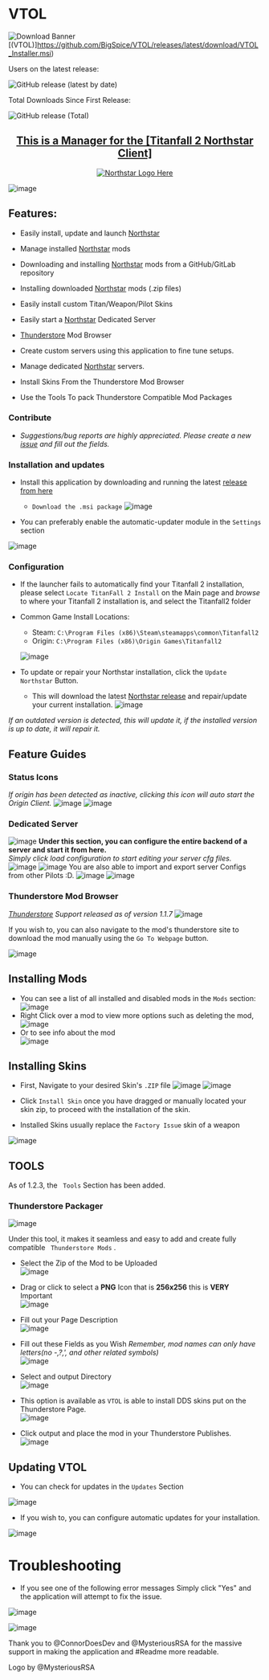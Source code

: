 
# VTOL

![Download Banner](https://user-images.githubusercontent.com/23240514/166419664-53e775d8-fe0d-4508-be5c-1361de70725e.png)[(VTOL)]https://github.com/BigSpice/VTOL/releases/latest/download/VTOL_Installer.msi)

<!---
<a href="https://github.com/BigSpice/VTOL/releases/latest/download/VTOL_Installer.msi">
<span>Click me to download!<span>
<p align="center">
    <img src="https://user-images.githubusercontent.com/45333346/155147598-71510387-7b83-4dea-a1b8-b322888d8a3e.png" />
</p>
<a>
--->

Users on the latest release:

![GitHub release (latest by date)](https://img.shields.io/github/downloads/BigSpice/VTOL/latest/total?style=flat-square)

Total Downloads Since First Release:
    
![GitHub release (Total)](https://img.shields.io/github/downloads/BigSpice/VTOL/total?style=flat-square)
 
 <h2 align="center" ><a href="https://northstar.tf">This is a Manager for the [Titanfall 2 Northstar Client] </a></h2>


<p align="center">
 <a href="https://northstar.tf">
  <img src="https://user-images.githubusercontent.com/23240514/166421617-9bd58fee-e1ff-4924-b4aa-9ecad7e31516.png" alt="Northstar Logo Here">
 </a>
</p>


![image](https://user-images.githubusercontent.com/23240514/188515341-e1dc6dbf-e52c-4d56-b608-eb44743df26c.png)


<!---![VTOL_Showcase_Trim](https://user-images.githubusercontent.com/23240514/157264628-43601f3e-1066-42ce-8564-e2554bd5799f.gif)<br /><br /><br />--->

## Features:

* Easily install, update and launch [Northstar](https://northstar.tf)

* Manage installed [Northstar](https://northstar.tf) mods

* Downloading and installing [Northstar](https://northstar.tf) mods from a GitHub/GitLab repository

* Installing downloaded [Northstar](https://northstar.tf) mods (.zip files)

* Easily install custom Titan/Weapon/Pilot Skins 

* Easily start a [Northstar](https://northstar.tf) Dedicated Server

* [Thunderstore](https://northstar.thunderstore.io) Mod Browser

* Create custom servers using this application to fine tune setups.

* Manage dedicated [Northstar](https://northstar.tf) servers.

* Install Skins From the Thunderstore Mod Browser

* Use the Tools To pack Thunderstore Compatible Mod Packages
### Contribute
* _Suggestions/bug reports are highly appreciated. Please create a new [issue](https://github.com/BigSpice/VTOL/issues/new) and fill out the fields._
### Installation and updates
* Install this application by downloading and running the latest [release from here](https://github.com/BigSpice/VTOL/releases)
   * ``Download the .msi package``
![image](https://user-images.githubusercontent.com/23240514/166421076-ef637226-a61b-4904-9fae-88f1298d4051.png)

* You can preferably enable the automatic-updater module in the ``Settings`` section

![image](https://user-images.githubusercontent.com/23240514/188515310-accf9570-bc73-4d65-96cf-64c8681ffab5.png)


### Configuration

 * If the launcher fails to automatically find your Titanfall 2 installation, please select ``Locate TitanFall 2 Install`` on the Main page and _browse_ to where your Titanfall 2 installation is, and select the Titanfall2 folder

 * Common Game Install Locations:
   *    Steam: `C:\Program Files (x86)\Steam\steamapps\common\Titanfall2`
   *    Origin: `C:\Program Files (x86)\Origin Games\Titanfall2` 


   ![image](https://user-images.githubusercontent.com/23240514/188321176-a59ee242-592d-4ba1-b0a9-52656c998676.png)

* To update or repair your Northstar installation, click the ``Update Northstar`` Button.
    * This will download the latest [Northstar release](https://github.com/R2Northstar/Northstar/releases/latest) and repair/update your current installation.
   ![image](https://user-images.githubusercontent.com/23240514/188321618-9276fa4b-450c-41e1-be11-b32d00079256.png)

_If an outdated version is detected, this will update it, if the installed version is up to date, it will repair it._

## Feature Guides

### Status Icons
_If origin has been detected as inactive, clicking this icon will auto start the Origin Client._
![image](https://user-images.githubusercontent.com/23240514/188321241-e9b51ff5-22ff-4f43-9a3c-cb7e75a188d6.png)
![image](https://user-images.githubusercontent.com/23240514/188515172-23434e04-3d65-4154-8e88-51546091c64f.png)

### Dedicated Server
![image](https://user-images.githubusercontent.com/23240514/188321318-85c5c9fb-9147-49cd-937b-a8f69d68ba04.png)
**Under this section, you can configure the entire backend of a server and start it from here.**<br/>
*Simply click load configuration to start editing your server cfg files.*
![image](https://user-images.githubusercontent.com/23240514/188321318-85c5c9fb-9147-49cd-937b-a8f69d68ba04.png)
![image](https://user-images.githubusercontent.com/23240514/188321345-1174e877-3eec-4a22-b313-bef28a1c3b49.png)
You are also able to import and export server Configs from other Pilots :D.
![image](https://user-images.githubusercontent.com/23240514/188321367-08dcd5b4-b947-4534-9c4b-3a2cabe949d5.png)
![image](https://user-images.githubusercontent.com/23240514/188321372-a0c742a1-cdd9-41b2-9019-be02647bf3cf.png)

### Thunderstore Mod Browser

_[Thunderstore](https://northstar.thunderstore.io) Support released as of version 1.1.7_
![image](https://user-images.githubusercontent.com/23240514/188321389-d059d73a-1352-4aaa-868c-8fd1a3370164.png)

If you wish to, you can also navigate to the mod's thunderstore site to download the mod manually using the ``Go To Webpage`` button.<br/>

![image](https://user-images.githubusercontent.com/23240514/188321404-3ae260b8-53d8-437f-829d-7f13d417213b.png)
## Installing Mods
* You can see a list of all installed and disabled mods in the ``Mods`` section:
![image](https://user-images.githubusercontent.com/23240514/188321416-7e00088d-2a6e-4cd6-b254-18ae066d46da.png)
* Right Click over a mod to view more options such as deleting the mod,<br/>
![image](https://user-images.githubusercontent.com/23240514/188321450-73c660e0-b96f-41a7-a095-4aa9de8aef94.png)
* Or to see info about the mod<br/>
![image](https://user-images.githubusercontent.com/23240514/188321454-4793363f-6ffa-49f1-97bc-fd9fb778a45d.png)
## Installing Skins 
* First, Navigate to your desired Skin's ``.ZIP`` file
![image](https://user-images.githubusercontent.com/23240514/188321477-af07a286-5b3c-41a0-9acb-ce27feb192a3.png)
![image](https://user-images.githubusercontent.com/23240514/188321547-43ff52b4-9b3a-45df-a474-694a230965c9.png)


* Click ``Install Skin`` once you have dragged or manually located your skin zip, to proceed with the installation of the skin.
* Installed Skins usually replace the ``Factory Issue`` skin of a weapon

![image](https://user-images.githubusercontent.com/23240514/188321558-9a40893d-5d7c-4336-952e-3e7fb494ee8e.png)
## TOOLS
As of 1.2.3, the `` Tools``  Section has been added.<br/>
### Thunderstore Packager<br/>
![image](https://user-images.githubusercontent.com/23240514/188321695-6f56a7de-67e0-4200-90ac-02b2f08a6c8a.png)

Under this tool, it makes it seamless and easy to add and create fully compatible `` Thunderstore Mods`` .
* Select the Zip of the Mod to be Uploaded<br/>
![image](https://user-images.githubusercontent.com/23240514/188321708-428a38d0-da14-435a-be26-5bd9cd98eae3.png)


* Drag or click to select a **PNG** Icon that is **256x256** this is **VERY** Important<br/>
![image](https://user-images.githubusercontent.com/23240514/188321717-dd80e1e8-d293-42b1-bd6b-a960b334322d.png)


* Fill out your Page Description<br/>
![image](https://user-images.githubusercontent.com/23240514/188321724-75599226-3ddc-4b5b-bc01-e75c2c729e4a.png)


* Fill out these Fields as you Wish
*Remember, mod names can only have letters(no -,?,', and other related symbols)*<br/>
![image](https://user-images.githubusercontent.com/23240514/188321736-af541f38-f941-47aa-9393-8d58d2451ca4.png)


* Select and output Directory<br/>
![image](https://user-images.githubusercontent.com/23240514/188321759-981d0668-c4c4-4f94-829f-051f036438ce.png)


* This option is available as ``VTOL`` is able to install DDS skins put on the Thunderstore Page.<br/>
![image](https://user-images.githubusercontent.com/23240514/188321741-65fd9fa2-3de4-4414-a4f8-c2d7b6c9e122.png)


* Click output and place the mod in your Thunderstore Publishes.<br/>
![image](https://user-images.githubusercontent.com/23240514/188321780-8b683c45-2a35-4687-bbf6-0fe15f0be51b.png)



## Updating VTOL

* You can check for updates in the ``Updates`` Section

![image](https://user-images.githubusercontent.com/23240514/188321790-70779d12-eb28-49a2-b205-23e04ed55db4.png)


* If you wish to, you can configure automatic updates for your installation.

![image](https://user-images.githubusercontent.com/23240514/188321794-e95ba16d-1e8a-4185-88b0-ce2be0ced378.png)
# Troubleshooting
* If you see one of the following error messages
Simply click "Yes" and the application will attempt to fix the issue.

![image](https://user-images.githubusercontent.com/23240514/150569733-e1142d29-54f3-4842-b34a-81520e293f0c.png)

![image](https://user-images.githubusercontent.com/23240514/150570184-6cf29ee6-40a5-4517-839c-3e2dcddcf637.png)


Thank you to @ConnorDoesDev and @MysteriousRSA for the massive support in making the application and #Readme more readable.

Logo by @MysteriousRSA
